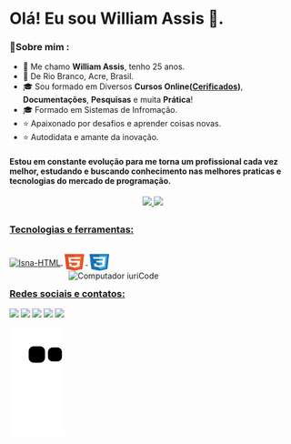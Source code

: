 #  Olá! Eu sou William Assis 👋.

### 👦Sobre mim  : 
- 👋 Me chamo **William Assis**, tenho 25 anos.
- 📌  De Rio Branco, Acre, Brasil.
- 🎓 Sou formado em Diversos **Cursos Online([Cerificados](#))**, **Documentações**, **Pesquisas** e muita **Prática**! 
- 🎓 Formado em Sistemas de Infromação.
- :star: Apaixonado por desafios e aprender coisas novas.
- :star: Autodidata e amante da inovação.

#### Estou em constante evolução para me torna um profissional cada vez melhor, estudando e buscando conhecimento nas melhores praticas e tecnologias do mercado de programação.

<div align="center">
  <a href="https://github.com/william-Assis">
  <img height="120em" src="https://github-readme-stats.vercel.app/api?username=william-Assis&show_icons=true&theme=dracula&include_all_commits=true&count_private=true"/>
  <img height="120em" src="https://github-readme-stats.vercel.app/api/top-langs/?username=william-Assis&layout=compact&langs_count=7&theme=dracula"/>
</div>

##

### Tecnologias e ferramentas:
 <div style="display: inline_block"><br>
  
  <img align="center" alt="Isna-HTML" height="30" width="40" src="https://cdn.jsdelivr.net/gh/devicons/devicon/icons/vscode/vscode-original.svg" />          
  <img align="center" alt="Isna-HTML" height="30" width="40" src="https://raw.githubusercontent.com/devicons/devicon/master/icons/html5/html5-original.svg">
  <img align="center" alt="Isna-CSS" height="30" width="40" src="https://raw.githubusercontent.com/devicons/devicon/master/icons/css3/css3-original.svg"> 
    
  <img src="https://raw.githubusercontent.com/MicaelliMedeiros/micaellimedeiros/master/image/computer-illustration.png" min-width="400px" max-width="400px"     width="400px" align="right" alt="Computador iuriCode">

 </div>
 
 ##
 
 ### Redes sociais e contatos:
  <div> 
   <a href="https://instagram.com/isnaira.souza" alt="Instagram"><img src="https://img.shields.io/badge/-Instagram-DF0174?style=flat-square&labelColor=DF0174&logo=instagram&logoColor=white&link=LINK-DO-SEU-INSTAGRAM"/></a>
   <a href="https://www.facebook.com/isnaira.souza/" alt="Facebook"><img src="https://img.shields.io/badge/-Facebook-3b5998?style=flat-square&labelColor=3b5998&logo=facebook&logoColor=white&link=LINK-DO-SEU-FACEBOOK"/></a>
   <a href="https://www.linkedin.com/in/isnairasouza/" alt="Linkedin"><img src="https://img.shields.io/badge/-Linkedin-0e76a8?style=flat-square&logo=Linkedin&logoColor=white&link=LINK-DO-SEU-LINKEDIN" /></a>
   <a href="mailto:isnaira.anjos@gmail.com" alt="Gmail"><img src="https://img.shields.io/badge/-Gmail-FF0000?style=flat-square&labelColor=FF0000&logo=gmail&logoColor=white&link=LINK-DO-SEU-EMAIL" /></a>
   <a href="https://api.whatsapp.com/send?phone=5587988338189" alt="WhatsApp"><img src="https://img.shields.io/badge/-WhatsApp-25d366?style=flat-square&labelColor=25d366&logo=whatsapp&logoColor=white&link=API-DO-SEU-WHATSAPP"/></a>
   
   ![Snake animation](https://github.com/IsnaDev/IsnaDev/blob/output/github-contribution-grid-snake.svg)
  
</div>
